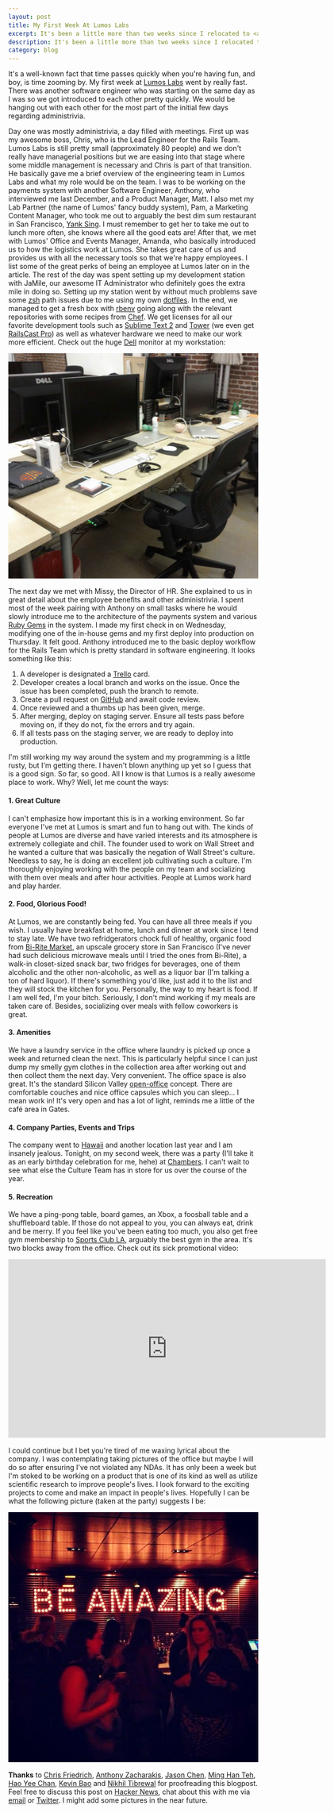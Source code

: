 ```yaml
---
layout: post
title: My First Week At Lumos Labs
excerpt: It's been a little more than two weeks since I relocated to <a href="http://en.wikipedia.org/wiki/San_Francisco">San Francisco</a> and about a week since I started working at <a href="http://www.lumosity.com/">Lumos Labs</a>. During that time, I've met countless fun and intelligent individuals and, I must admit, am having an exceptionally enjoyable time at my job thus far.
description: It's been a little more than two weeks since I relocated to San Francisco and about a week since I started working at Lumos Labs. During that time, I've met countless fun and intelligent individuals and, I must admit, am having an exceptionally enjoyable time at my job thus far.
category: blog
---
```

It's a well-known fact that time passes quickly when you're having fun, and boy, is time zooming by. My first week at [Lumos Labs](http://www.lumosity.com/) went by really fast. There was another software engineer who was starting on the same day as I was so we got introduced to each other pretty quickly. We would be hanging out with each other for the most part of the initial few days regarding administrivia.

Day one was mostly administrivia, a day filled with meetings. First up was my awesome boss, Chris, who is the Lead Engineer for the Rails Team. Lumos Labs is still pretty small (approximately 80 people) and we don't really have managerial positions but we are easing into that stage where some middle management is necessary and Chris is part of that transition. He basically gave me a brief overview of the engineering team in Lumos Labs and what my role would be on the team. I was to be working on the payments system with another Software Engineer, Anthony, who interviewed me last December, and a Product Manager, Matt. I also met my Lab Partner (the name of Lumos' fancy buddy system), Pam, a Marketing Content Manager, who took me out to arguably the best dim sum restaurant in San Francisco, [Yank Sing](http://www.yanksing.com/). I must remember to get her to take me out to lunch more often, she knows where all the good eats are! After that, we met with Lumos' Office and Events Manager, Amanda, who basically introduced us to how the logistics work at Lumos. She takes great care of us and provides us with all the necessary tools so that we're happy employees. I list some of the great perks of being an employee at Lumos later on in the article. The rest of the day was spent setting up my development station with JaMile, our awesome IT Administrator who definitely goes the extra mile in doing so. Setting up my station went by without much problems save some [zsh](http://zsh.sourceforge.net/) path issues due to me using my own [dotfiles](https://github.com/jianxioy/dotfiles). In the end, we managed to get a fresh box with [rbenv](https://github.com/sstephenson/rbenv) going along with the relevant repositories with some recipes from [Chef](https://github.com/opscode/chef). We get licenses for all our favorite development tools such as [Sublime Text 2](http://www.sublimetext.com/) and [Tower](http://www.git-tower.com/) (we even get [RailsCast Pro](http://railscasts.com/pro)) as well as whatever hardware we need to make our work more efficient. Check out the huge [Dell](http://www.dell.com/) monitor at my workstation:

<div class="about-img">
<a href="/static/images/lumos/setup.jpg"><img class="about-image" src="/static/images/lumos/setup.jpg" alt="My devstation." title="My devstation."></a>
</div>

The next day we met with Missy, the Director of HR. She explained to us in great detail about the employee benefits and other administrivia. I spent most of the week pairing with Anthony on small tasks where he would slowly introduce me to the architecture of the payments system and various [Ruby Gems](https://rubygems.org/) in the system. I made my first check in on Wednesday, modifying one of the in-house gems and my first deploy into production on Thursday. It felt good. Anthony introduced me to the basic deploy workflow for the Rails Team which is pretty standard in software engineering. It looks something like this:

1. A developer is designated a [Trello](https://trello.com/) card.
2. Developer creates a local branch and works on the issue. Once the issue has been completed, push the branch to remote.
3. Create a pull request on [GitHub](https://github.com/) and await code review.
4. Once reviewed and a thumbs up has been given, merge.
5. After merging, deploy on staging server. Ensure all tests pass before moving on, if they do not, fix the errors and try again.
6. If all tests pass on the staging server, we are ready to deploy into production.

I'm still working my way around the system and my programming is a little rusty, but I'm getting there. I haven't blown anything up yet so I guess that is a good sign. So far, so good. All I know is that Lumos is a really awesome place to work. Why? Well, let me count the ways:

#### 1. Great Culture

I can't emphasize how important this is in a working environment. So far everyone I've met at Lumos is smart and fun to hang out with. The kinds of people at Lumos are diverse and have varied interests and its atmosphere is extremely collegiate and chill. The founder used to work on Wall Street and he wanted a culture that was basically the negation of Wall Street's culture. Needless to say, he is doing an excellent job cultivating such a culture. I'm thoroughly enjoying working with the people on my team and socializing with them over meals and after hour activities. People at Lumos work hard and play harder.

#### 2. Food, Glorious Food!

At Lumos, we are constantly being fed. You can have all three meals if you wish. I usually have breakfast at home, lunch and dinner at work since I tend to stay late. We have two refridgerators chock full of healthy, organic food from [Bi-Rite Market](http://www.biritemarket.com/), an upscale grocery store in San Francisco (I've never had such delicious microwave meals until I tried the ones from Bi-Rite), a walk-in closet-sized snack bar, two fridges for beverages, one of them alcoholic and the other non-alcoholic, as well as a liquor bar (I'm talking a ton of hard liquor). If there's something you'd like, just add it to the list and they will stock the kitchen for you. Personally, the way to my heart is food. If I am well fed, I'm your bitch. Seriously, I don't mind working if my meals are taken care of. Besides, socializing over meals with fellow coworkers is great.

#### 3. Amenities

We have a laundry service in the office where laundry is picked up once a week and returned clean the next. This is particularly helpful since I can just dump my smelly gym clothes in the collection area after working out and then collect them the next day. Very convenient. The office space is also great. It's the standard Silicon Valley [open-office](http://en.wikipedia.org/wiki/Open_plan) concept. There are comfortable couches and nice office capsules which you can sleep... I mean work in! It's very open and has a lot of light, reminds me a little of the café area in Gates.

#### 4. Company Parties, Events and Trips

The company went to [Hawaii](http://en.wikipedia.org/wiki/Hawaii) and another location last year and I am insanely jealous. Tonight, on my second week, there was a party (I'll take it as an early birthday celebration for me, hehe) at [Chambers](http://chambers-sf.com/). I can't wait to see what else the Culture Team has in store for us over the course of the year.

#### 5. Recreation

We have a ping-pong table, board games, an Xbox, a foosball table and a shuffleboard table. If those do not appeal to you, you can always eat, drink and be merry. If you feel like you've been eating too much, you also get free gym membership to [Sports Club LA](http://sf.sportsclubla.com/), arguably the best gym in the area. It's two blocks away from the office. Check out its sick promotional video:

<iframe width="640" height="360" src="http://www.youtube.com/embed/_1hROYFfxuM" frameborder="0" allowfullscreen></iframe>

I could continue but I bet you're tired of me waxing lyrical about the company. I was contemplating taking pictures of the office but maybe I will do so after ensuring I've not violated any NDAs. It has only been a week but I'm stoked to be working on a product that is one of its kind as well as utilize scientific research to improve people's lives. I look forward to the exciting projects to come and make an impact in people's lives. Hopefully I can be what the following picture (taken at the party) suggests I be:

<div class="about-img">
<a href="/static/images/lumos/amazing.jpg"><img class="about-image" src="/static/images/lumos/amazing.jpg" alt="Be amazing." title="Be amazing."></a>
</div>

**Thanks** to [Chris Friedrich](http://www.linkedin.com/pub/chris-friedrich/3/973/386), [Anthony Zacharakis](http://www.linkedin.com/pub/anthony-zacharakis/16/863/85), [Jason Chen](http://visualchen.com/), [Ming Han Teh](http://hanworks.tumblr.com/), [Hao Yee Chan](https://www.facebook.com/haoyee), [Kevin Bao](https://www.facebook.com/kzbao) and [Nikhil Tibrewal](https://www.facebook.com/nikhil.tibrewal.9) for proofreading this blogpost. Feel free to discuss this post on [Hacker News](http://news.ycombinator.com/item?id=5211933), chat about this with me via [email](mailto:daryl@darylyeo.com) or [Twitter](http://twitter.com/jianxioy). I might add some pictures in the near future.
